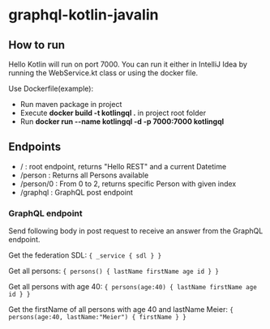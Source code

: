 # graphql-kotlin-javalin

## How to run
Hello Kotlin will run on port 7000. You can run it either in IntelliJ Idea by running the WebService.kt class or using the docker file.

Use Dockerfile(example):
- Run maven package in project
- Execute **docker build -t kotlingql .** in project root folder
- Run **docker run --name kotlingql -d -p 7000:7000 kotlingql**

## Endpoints
- / : root endpoint, returns "Hello REST" and a current Datetime
- /person : Returns all Persons available
- /person/0 : From 0 to 2, returns specific Person with given index 
- /graphql : GraphQL post endpoint

### GraphQL endpoint

Send following body in post request to receive an answer from the GraphQL endpoint.

Get the federation SDL:
`{ _service { sdl } }`

Get all persons:
`{
   persons() {
       lastName
       firstName
       age
       id
     }
   }`
   
Get all persons with age 40:
`{
   persons(age:40) {
       lastName
       firstName
       age
       id
     }
   }`
   
Get the firstName of all persons with age 40 and lastName Meier:
   `{
      persons(age:40, lastName:"Meier") {
          firstName
        }
      }`